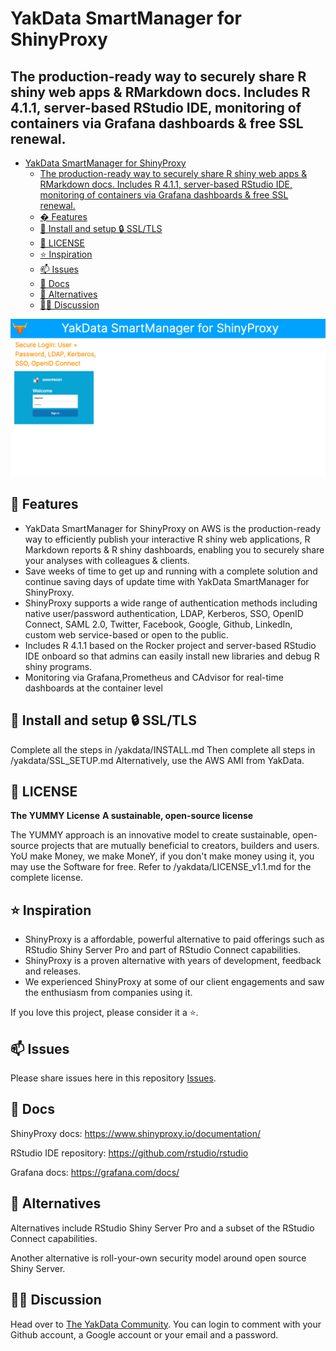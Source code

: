 # YakData SmartManager for ShinyProxy
## The production-ready way to securely share R shiny web apps & RMarkdown docs. Includes R 4.1.1, server-based RStudio IDE, monitoring of containers via Grafana dashboards & free SSL renewal.

- [YakData SmartManager for ShinyProxy](#yakdata-smartmanager-for-shinyproxy)
  - [The production-ready way to securely share R shiny web apps & RMarkdown docs. Includes R 4.1.1, server-based RStudio IDE, monitoring of containers via Grafana dashboards & free SSL renewal.](#the-production-ready-way-to-securely-share-r-shiny-web-apps--rmarkdown-docs-includes-r-411-server-based-rstudio-ide-monitoring-of-containers-via-grafana-dashboards--free-ssl-renewal)
  - [� Features](#-features)
  - [🧰 Install and setup 🔒 SSL/TLS](#-install-and-setup--ssltls)
  - [🔐 LICENSE](#-license)
  - [⭐ Inspiration](#-inspiration)
  - [📫 Issues](#-issues)
  - [📘 Docs](#-docs)
  - [💼 Alternatives](#-alternatives)
  - [🧑‍💻 Discussion](#-discussion)
  
![What is YakData SmartManager for ShinyProxy?](./YakData-SmartManager-for-ShinyProxy.gif)

## 🍒 Features

* YakData SmartManager for ShinyProxy on AWS is the production-ready way to efficiently publish your interactive R shiny web applications, R Markdown reports & R shiny dashboards, enabling you to securely share your analyses with colleagues & clients.
* Save weeks of time to get up and running with a complete solution and continue saving days of update time with YakData SmartManager for ShinyProxy.
* ShinyProxy supports a wide range of authentication methods including native user/password authentication, LDAP, Kerberos, SSO, OpenID Connect, SAML 2.0, Twitter, Facebook, Google, Github,  LinkedIn, custom web service-based or open to the public.
* Includes R 4.1.1 based on the Rocker project and  server-based RStudio IDE onboard so that admins can easily install new libraries and debug R shiny programs. 
* Monitoring via Grafana,Prometheus and CAdvisor for real-time dashboards at the container level

## 🧰 Install and setup 🔒 SSL/TLS

Complete all the steps in /yakdata/INSTALL.md
Then complete all steps in /yakdata/SSL_SETUP.md
Alternatively, use the AWS AMI from YakData.

## 🔐 LICENSE

**The YUMMY License**
**A sustainable, open-source license**

The YUMMY approach is an innovative model to create sustainable, open-source projects that are mutually beneficial to creators, builders and users. YoU make Money, we make MoneY, if you don't make money using it, you may use the Software for free. Refer to /yakdata/LICENSE_v1.1.md for the complete license.

## ⭐ Inspiration

* ShinyProxy is a affordable, powerful alternative to paid offerings such as RStudio Shiny Server Pro and part of RStudio Connect capabilities.
* ShinyProxy is a proven alternative with years of development, feedback and releases.
* We experienced ShinyProxy at some of our client engagements and saw the enthusiasm from companies using it.

If you love this project, please consider it a ⭐.

## 📫 Issues

Please share issues here in this repository [Issues](https://github.com/yakdata/smartmanager-for-shinyproxy/issues).

## 📘 Docs

ShinyProxy docs: https://www.shinyproxy.io/documentation/

RStudio IDE repository: https://github.com/rstudio/rstudio

Grafana docs: https://grafana.com/docs/


## 💼 Alternatives

Alternatives include RStudio Shiny Server Pro and a subset of the RStudio Connect capabilities.

Another alternative is roll-your-own security model around open source Shiny Server.

## 🧑‍💻 Discussion

Head over to [The YakData Community](https://meta.yakdata.com). You can login to comment with your Github account, a Google account or your email and a password.

